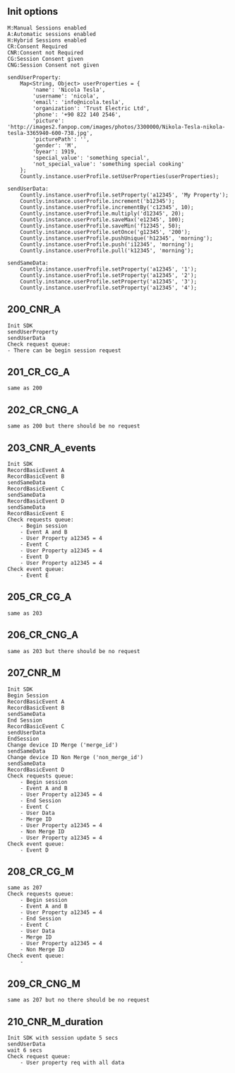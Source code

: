 ## Init options
    M:Manual Sessions enabled
    A:Automatic sessions enabled
    H:Hybrid Sessions enabled
    CR:Consent Required
    CNR:Consent not Required
    CG:Session Consent given
    CNG:Session Consent not given
    
    sendUserProperty:
        Map<String, Object> userProperties = {
            'name': 'Nicola Tesla',
            'username': 'nicola',
            'email': 'info@nicola.tesla',
            'organization': 'Trust Electric Ltd',
            'phone': '+90 822 140 2546',
            'picture': 'http://images2.fanpop.com/images/photos/3300000/Nikola-Tesla-nikola-tesla-3365940-600-738.jpg',
            'picturePath': '',
            'gender': 'M',
            'byear': 1919,
            'special_value': 'something special',
            'not_special_value': 'something special cooking'
        };
        Countly.instance.userProfile.setUserProperties(userProperties);
        
    sendUserData:
        Countly.instance.userProfile.setProperty('a12345', 'My Property');
        Countly.instance.userProfile.increment('b12345');
        Countly.instance.userProfile.incrementBy('c12345', 10);
        Countly.instance.userProfile.multiply('d12345', 20);
        Countly.instance.userProfile.saveMax('e12345', 100);
        Countly.instance.userProfile.saveMin('f12345', 50);
        Countly.instance.userProfile.setOnce('g12345', '200');
        Countly.instance.userProfile.pushUnique('h12345', 'morning');
        Countly.instance.userProfile.push('i12345', 'morning');
        Countly.instance.userProfile.pull('k12345', 'morning');
        
    sendSameData:
        Countly.instance.userProfile.setProperty('a12345', '1');
        Countly.instance.userProfile.setProperty('a12345', '2');
        Countly.instance.userProfile.setProperty('a12345', '3');
        Countly.instance.userProfile.setProperty('a12345', '4');

## 200_CNR_A
    Init SDK
    sendUserProperty
    sendUserData
    Check request queue:
    - There can be begin session request

## 201_CR_CG_A
    same as 200

## 202_CR_CNG_A
    same as 200 but there should be no request

## 203_CNR_A_events
    Init SDK
    RecordBasicEvent A
    RecordBasicEvent B
    sendSameData
    RecordBasicEvent C
    sendSameData
    RecordBasicEvent D
    sendSameData
    RecordBasicEvent E
    Check requests queue:
        - Begin session
        - Event A and B
        - User Property a12345 = 4
        - Event C
        - User Property a12345 = 4
        - Event D
        - User Property a12345 = 4
    Check event queue:
        - Event E

## 205_CR_CG_A
    same as 203

## 206_CR_CNG_A
    same as 203 but there should be no request

## 207_CNR_M
    Init SDK
    Begin Session
    RecordBasicEvent A
    RecordBasicEvent B
    sendSameData
    End Session
    RecordBasicEvent C
    sendUserData
    EndSession
    Change device ID Merge ('merge_id')
    sendSameData
    Change device ID Non Merge ('non_merge_id')
    sendSameData
    RecordBasicEvent D
    Check requests queue:
        - Begin session
        - Event A and B
        - User Property a12345 = 4
        - End Session
        - Event C
        - User Data
        - Merge ID
        - User Property a12345 = 4
        - Non Merge ID
        - User Property a12345 = 4
    Check event queue:
        - Event D

## 208_CR_CG_M
    same as 207
    Check requests queue:
        - Begin session
        - Event A and B
        - User Property a12345 = 4
        - End Session
        - Event C
        - User Data
        - Merge ID
        - User Property a12345 = 4
        - Non Merge ID
    Check event queue:
        -

## 209_CR_CNG_M 
    same as 207 but no there should be no request

## 210_CNR_M_duration
    Init SDK with session update 5 secs
    sendUserData
    wait 6 secs
    Check request queue:
        - User property req with all data
